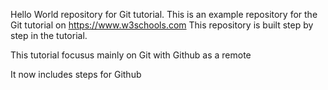 Hello World repository for Git tutorial.
This is an example repository for the Git tutorial on https://www.w3schools.com
This repository is built step by step in the tutorial.

This tutorial focusus mainly on Git with Github as a remote

It now includes steps for Github
